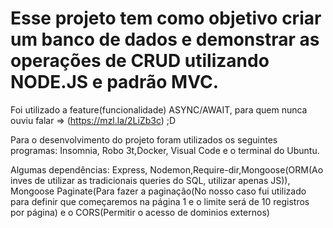 # Esse projeto tem como objetivo criar um banco de dados e demonstrar as operações de CRUD utilizando NODE.JS e padrão MVC.

Foi utilizado a feature(funcionalidade) ASYNC/AWAIT, para quem nunca ouviu falar => (https://mzl.la/2LiZb3c)  ;D

Para o desenvolvimento do projeto foram utilizados os seguintes programas: Insomnia, Robo 3t,Docker, Visual Code e o terminal do Ubuntu. 

Algumas dependências: Express, Nodemon,Require-dir,Mongoose(ORM(Ao inves de utilizar as tradicionais queries do SQL, utilizar apenas JS)), Mongoose Paginate(Para fazer a paginação(No nosso caso fui utilizado para definir que começaremos na página 1 e o limite será de 10 registros por página) e o CORS(Permitir o acesso de dominios externos)
